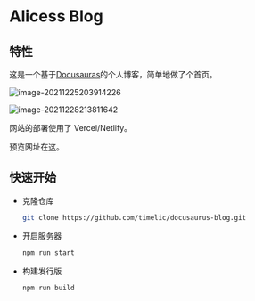 # Alicess Blog

## 特性

这是一个基于[Docusauras](https://docusaurus.io/)的个人博客，简单地做了个首页。

![image-20211225203914226](https://gitee.com/fetiss/img_clound/raw/master/img/2021/12/25/73444_image-20211225203914226.png)

![image-20211228213811642](https://gitee.com/fetiss/img_clound/raw/master/img/2021/12/28/25164_image-20211228213811642.png)

网站的部署使用了 Vercel/Netlify。

预览网址在[这](https://blog.timel.ink/)。

## 快速开始

+ 克隆仓库

  ```bash
  git clone https://github.com/timelic/docusaurus-blog.git
  ```

+ 开启服务器

  ```bash
  npm run start
  ```

+ 构建发行版

  ```bash
  npm run build
  ```

  
